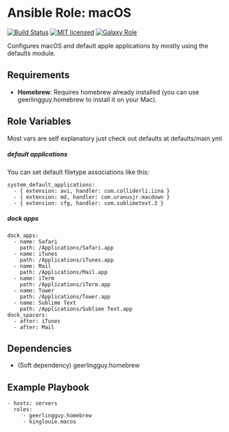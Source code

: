 # Ansible Role: macOS

[![Build Status][travis-badge]][travis-link]
[![MIT licensed][mit-badge]][mit-link]
[![Galaxy Role][role-badge]][galaxy-link]

Configures macOS and default apple applications by mostly using the defaults module.

## Requirements

- **Homebrew**: Requires homebrew already installed (you can use geerlingguy.homebrew to install it on your Mac).

## Role Variables

Most vars are self explanatory just check out defaults at defaults/main.yml



##### default applications
You can set default filetype associations like this:

	system_default_applications:
	  - { extension: avi, handler: com.colliderli.iina }
	  - { extension: md, handler: com.uranusjr.macdown }
	  - { extension: cfg, handler: com.sublimetext.3 }

##### dock apps

	dock_apps:
	  - name: Safari
	    path: /Applications/Safari.app
	  - name: iTunes
	    path: /Applications/iTunes.app
	  - name: Mail
	    path: /Applications/Mail.app   
	  - name: iTerm
	    path: /Applications/iTerm.app
	  - name: Tower
	    path: /Applications/Tower.app
	  - name: Sublime Text
	    path: /Applications/Sublime Text.app
	dock_spacers:
	  - after: iTunes
	  - after: Mail


## Dependencies

- (Soft dependency) geerlingguy.homebrew

## Example Playbook

    - hosts: servers
      roles:
         - geerlingguy.homebrew
         - kinglouie.macos



[galaxy-link]: https://galaxy.ansible.com/kinglouie/macos/
[mit-badge]: https://img.shields.io/badge/license-MIT-blue.svg
[mit-link]: https://raw.githubusercontent.com/kinglouie/ansible-role-macos/master/LICENSE
[role-badge]: https://img.shields.io/badge/role-kinglouie.macos-blue.svg
[travis-badge]: https://travis-ci.org/kinglouie/ansible-role-macos.svg?branch=master
[travis-link]: https://travis-ci.org/kinglouie/ansible-role-macos
